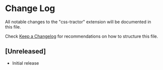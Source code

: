 # Change Log
All notable changes to the "css-tractor" extension will be documented in this file.

Check [Keep a Changelog](http://keepachangelog.com/) for recommendations on how to structure this file.

## [Unreleased]
- Initial release